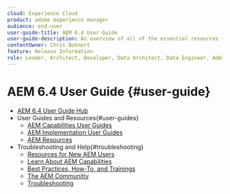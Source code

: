 ```yaml
---
cloud: Experience Cloud
product: adobe experience manager
audience: end-user
user-guide-title: AEM 6.4 User Guide
user-guide-description: An overview of all of the essential resources for understanding, installing, managing, and using AEM 6.4.
contentOwner: Chris Bohnert
feature: Release Information
role: Leader, Architect, Developer, Data Architect, Data Engineer, Admin, User
---
```


# AEM 6.4 User Guide {#user-guide}

+ [AEM 6.4 User Guide Hub](home.md)
+ User Guides and Resources{#user-guides}
  + [AEM Capabilities User Guides](capabilities.md)
  + [AEM Implementation User Guides](implementation.md)
  + [AEM Resources](resources.md)
+ Troubleshooting and Help{#troubleshooting}
  + [Resources for New AEM Users](new.md)
  + [Learn About AEM Capabilities](learn.md)
  + [Best Practices, How-To, and Trainings](best-practice.md)
  + [The AEM Communitiy](community.md)
  + [Troubleshooting](troubleshooting.md)
